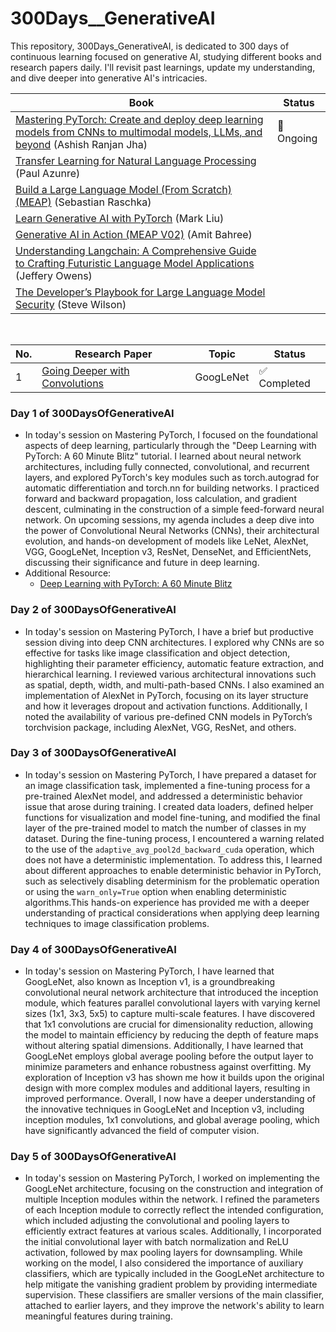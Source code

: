 # 300Days__GenerativeAI
This repository, 300Days_GenerativeAI, is dedicated to 300 days of continuous learning focused on generative AI, studying different books and research papers daily. I'll revisit past learnings, update my understanding, and dive deeper into generative AI's intricacies.


| Book | Status |
|------|--------|
| [Mastering PyTorch: Create and deploy deep learning models from CNNs to multimodal models, LLMs, and beyond](https://www.amazon.com/Mastering-PyTorch-powerful-learning-architectures-dp-1801074305/dp/1801074305/ref=dp_ob_title_bk) (Ashish Ranjan Jha) | 🔄 Ongoing |
| [Transfer Learning for Natural Language Processing](https://www.amazon.com/Transfer-Learning-Natural-Language-Processing/dp/1617297267) (Paul Azunre) |      |    |
| [Build a Large Language Model (From Scratch) (MEAP)](https://www.amazon.com/Build-Large-Language-Model-Scratch/dp/1633437167/ref=sr_1_1?s=books&sr=1-1) (Sebastian Raschka) |      |    |
| [Learn Generative AI with PyTorch](https://www.amazon.com/Learn-Generative-PyTorch-Mark-Liu/dp/1633436462/ref=sr_1_1?s=books&sr=1-1) (Mark Liu) |      |    |
| [Generative AI in Action (MEAP V02)](https://www.amazon.com/Generative-AI-Action-MEAP-V02/dp/B08F5FX8M7) (Amit Bahree) |      |    |
| [Understanding Langchain: A Comprehensive Guide to Crafting Futuristic Language Model Applications](https://www.amazon.com/Understanding-Langchain-Comprehensive-Futuristic-Applications-ebook/dp/B0CLRPF596/ref=sr_1_1?s=books&sr=1-1) (Jeffery Owens) |      |    |
| [The Developer’s Playbook for Large Language Model Security](https://www.amazon.com/Developers-Playbook-Large-Language-Security/dp/109816220X) (Steve Wilson) |      |    |

<br>

| No. | Research Paper | Topic                        | Status    |
|-----|----------------|------------------------------|-----------|
| 1   | [Going Deeper with Convolutions](https://arxiv.org/pdf/1409.4842) | GoogLeNet | ✅ Completed |


### Day 1 of 300DaysOfGenerativeAI
- In today's session on Mastering PyTorch, I focused on the foundational aspects of deep learning, particularly through the "Deep Learning with PyTorch: A 60 Minute Blitz" tutorial. I learned about neural network architectures, including fully connected, convolutional, and recurrent layers, and explored PyTorch's key modules such as torch.autograd for automatic differentiation and torch.nn for building networks. I practiced forward and backward propagation, loss calculation, and gradient descent, culminating in the construction of a simple feed-forward neural network. On upcoming sessions, my agenda includes a deep dive into the power of Convolutional Neural Networks (CNNs), their architectural evolution, and hands-on development of models like LeNet, AlexNet, VGG, GoogLeNet, Inception v3, ResNet, DenseNet, and EfficientNets, discussing their significance and future in deep learning.
- Additional Resource:
  - [Deep Learning with PyTorch: A 60 Minute Blitz](https://pytorch.org/tutorials/beginner/deep_learning_60min_blitz.html)

### Day 2 of 300DaysOfGenerativeAI
- In today's session on Mastering PyTorch, I have a brief but productive session diving into deep CNN architectures. I explored why CNNs are so effective for tasks like image classification and object detection, highlighting their parameter efficiency, automatic feature extraction, and hierarchical learning. I reviewed various architectural innovations such as spatial, depth, width, and multi-path-based CNNs. I also examined an implementation of AlexNet in PyTorch, focusing on its layer structure and how it leverages dropout and activation functions. Additionally, I noted the availability of various pre-defined CNN models in PyTorch’s torchvision package, including AlexNet, VGG, ResNet, and others.

### Day 3 of 300DaysOfGenerativeAI
- In today's session on Mastering PyTorch, I have prepared a dataset for an image classification task, implemented a fine-tuning process for a pre-trained AlexNet model, and addressed a deterministic behavior issue that arose during training. I created data loaders, defined helper functions for visualization and model fine-tuning, and modified the final layer of the pre-trained model to match the number of classes in my dataset. During the fine-tuning process, I encountered a warning related to the use of the `adaptive_avg_pool2d_backward_cuda` operation, which does not have a deterministic implementation. To address this, I learned about different approaches to enable deterministic behavior in PyTorch, such as selectively disabling determinism for the problematic operation or using the `warn_only=True` option when enabling deterministic algorithms.This hands-on experience has provided me with a deeper understanding of practical considerations when applying deep learning techniques to image classification problems.

### Day 4 of 300DaysOfGenerativeAI
- In today's session on Mastering PyTorch, I have learned that GoogLeNet, also known as Inception v1, is a groundbreaking convolutional neural network architecture that introduced the inception module, which features parallel convolutional layers with varying kernel sizes (1x1, 3x3, 5x5) to capture multi-scale features. I have discovered that 1x1 convolutions are crucial for dimensionality reduction, allowing the model to maintain efficiency by reducing the depth of feature maps without altering spatial dimensions. Additionally, I have learned that GoogLeNet employs global average pooling before the output layer to minimize parameters and enhance robustness against overfitting. My exploration of Inception v3 has shown me how it builds upon the original design with more complex modules and additional layers, resulting in improved performance. Overall, I now have a deeper understanding of the innovative techniques in GoogLeNet and Inception v3, including inception modules, 1x1 convolutions, and global average pooling, which have significantly advanced the field of computer vision.

### Day 5 of 300DaysOfGenerativeAI
- In today's session on Mastering PyTorch, I worked on implementing the GoogLeNet architecture, focusing on the construction and integration of multiple Inception modules within the network. I refined the parameters of each Inception module to correctly reflect the intended configuration, which included adjusting the convolutional and pooling layers to efficiently extract features at various scales. Additionally, I incorporated the initial convolutional layer with batch normalization and ReLU activation, followed by max pooling layers for downsampling. While working on the model, I also considered the importance of auxiliary classifiers, which are typically included in the GoogLeNet architecture to help mitigate the vanishing gradient problem by providing intermediate supervision. These classifiers are smaller versions of the main classifier, attached to earlier layers, and they improve the network's ability to learn meaningful features during training.


